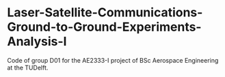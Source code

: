 # Laser-Satellite-Communications-Ground-to-Ground-Experiments-Analysis-I

Code of group D01 for the AE2333-I project of BSc Aerospace Engineering at the TUDelft.
